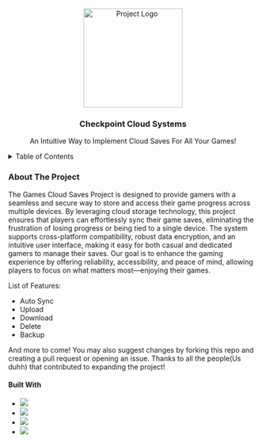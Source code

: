 <!--PROJECT LOGO -->
<br />
<div align = "center">
<p align="center">
 <img src ="https://i.imgur.com/mxrDruJ.png" alt="Project Logo" width ="200">
</p>

<h3 align="center">Checkpoint Cloud Systems</h3>

<p align="center">
An Intuitive Way to Implement Cloud Saves For All Your Games!
</p>
</div>

<!-- TABLE OF CONTENTS -->
<details>
  <summary>Table of Contents</summary>
  <ol>
    <li>
      <a href="#about-the-project">About The Project</a>
      <ul>
        <li><a href="#built-with">Built With</a></li>
      </ul>
    </li>
    <li>
      <a href="#getting-started">Getting Started</a>
      <ul>
        <li><a href="#prerequisites">Prerequisites</a></li>
        <li><a href="#installation">Installation</a></li>
      </ul>
    </li>
    <li><a href="#usage">Usage</a></li>
    <li><a href="#roadmap">Roadmap</a></li>
    <li><a href="#contributing">Contributing</a></li>
    <li><a href="#license">License</a></li>
    <li><a href="#contact">Contact</a></li>
  </ol>
</details>
  </ol>
</details>
<!-- ABOUT THE PROJECT -->
<h3 align="left">About The Project</h3>

The Games Cloud Saves Project is designed to provide gamers with a seamless and secure way to store and access their game progress across multiple devices. By leveraging cloud storage technology, this project ensures that players can effortlessly sync their game saves, eliminating the frustration of losing progress or being tied to a single device. The system supports cross-platform compatibility, robust data encryption, and an intuitive user interface, making it easy for both casual and dedicated gamers to manage their saves. Our goal is to enhance the gaming experience by offering reliability, accessibility, and peace of mind, allowing players to focus on what matters most—enjoying their games.
<p align="left">
List of Features:
</p>
<ul>
<li><a>Auto Sync</a></li>
<li><a>Upload</a></li>
<li><a>Download</a></li>
<li><a>Delete</a></li>
<li><a>Backup</a></li>
</ul>
And more to come!
You may also suggest changes by forking this repo and creating a pull request or opening an issue.
Thanks to all the people(Us duhh) that contributed to expanding the project!
<h4 align="left">Built With</h4>
<ul>
<li><a href="https://react.dev"><img src ="https://img.shields.io/badge/React_Native-20232A?style=for-the-badge&logo=react&logoColor=61DAFB"></a></li>
<li><a href="https://www.javascript.com"><img src ="https://img.shields.io/badge/JavaScript-323330?style=for-the-badge&logo=javascript&logoColor=F7DF1E"</a></li>
<li><a href="https://www.typescriptlang.org"><img src="https://img.shields.io/badge/TypeScript-007ACC?style=for-the-badge&logo=typescript&logoColor=white"</a></li>
<li><a href="https://www.electronjs.org"><img src="https://img.shields.io/badge/Electron-2B2E3A?style=for-the-badge&logo=electron&logoColor=9FEAF9"</a></li>
</ul>
 



  
